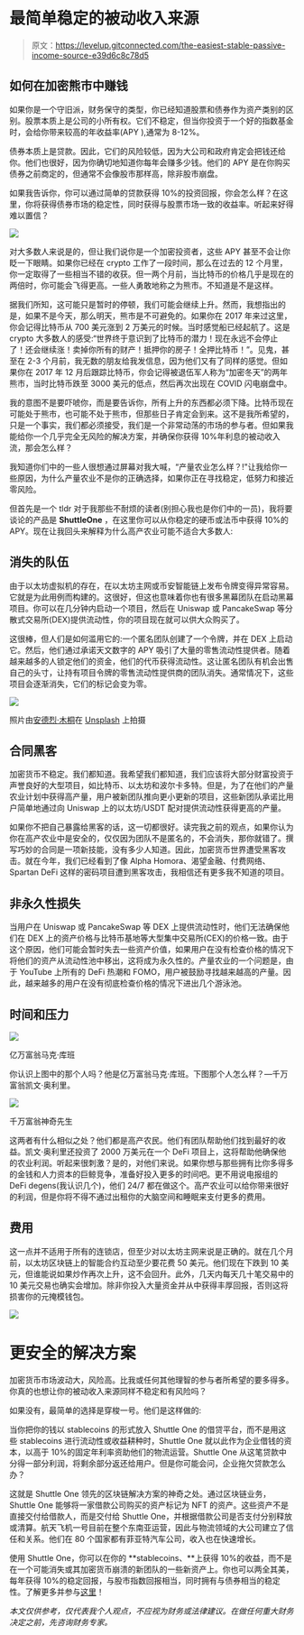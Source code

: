 # 最简单稳定的被动收入来源

> 原文：<https://levelup.gitconnected.com/the-easiest-stable-passive-income-source-e39d6c8c78d5>

## 如何在加密熊市中赚钱

如果你是一个守旧派，财务保守的类型，你已经知道股票和债券作为资产类别的区别。股票本质上是公司的小所有权。它们不稳定，但当你投资于一个好的指数基金时，会给你带来较高的年收益率(APY ),通常为 8-12%。

债券本质上是贷款。因此，它们的风险较低，因为大公司和政府肯定会把钱还给你。他们也很好，因为你确切地知道你每年会赚多少钱。他们的 APY 是在你购买债券之前商定的，但通常不会像股市那样高，除非股市崩盘。

如果我告诉你，你可以通过简单的贷款获得 10%的投资回报，你会怎么样？在这里，你将获得债券市场的稳定性，同时获得与股票市场一致的收益率。听起来好得难以置信？

![](img/4d8b39f37d9b83691633dd0a54ad1635.png)

对大多数人来说是的，但让我们说你是一个加密投资者，这些 APY 甚至不会让你眨一下眼睛。如果你已经在 crypto 工作了一段时间，那么在过去的 12 个月里，你一定取得了一些相当不错的收获。但一两个月前，当比特币的价格几乎是现在的两倍时，你可能会飞得更高。一些人勇敢地称之为熊市。不知道是不是这样。

据我们所知，这可能只是暂时的停顿，我们可能会继续上升。然而，我想指出的是，如果不是今天，那么明天，熊市是不可避免的。如果你在 2017 年来过这里，你会记得比特币从 700 美元涨到 2 万美元的时候。当时感觉船已经起航了。这是 crypto 大多数人的感受:“世界终于意识到了比特币的潜力！现在永远不会停止了！还会继续涨！卖掉你所有的财产！抵押你的房子！全押比特币！”。见鬼，甚至在 2-3 个月前，我无数的朋友给我发信息，因为他们又有了同样的感觉。但如果你在 2017 年 12 月后跟踪比特币，你会记得被退伍军人称为“加密冬天”的两年熊市，当时比特币跌至 3000 美元的低点，然后再次出现在 COVID 闪电崩盘中。

我的意图不是要吓唬你，而是要告诉你，所有上升的东西都必须下降。比特币现在可能处于熊市，也可能不处于熊市，但那些日子肯定会到来。这不是我所希望的，只是一个事实，我们都必须接受，我们是一个非常动荡的市场的参与者。但如果我能给你一个几乎完全无风险的解决方案，并确保你获得 10%年利息的被动收入流，那会怎么样？

我知道你们中的一些人很想通过屏幕对我大喊，“产量农业怎么样？!"让我给你一些原因，为什么产量农业不是你的正确选择，如果你正在寻找稳定，低努力和接近零风险。

但首先是一个 tldr 对于我那些不耐烦的读者(别担心我也是你们中的一员)，我将要谈论的产品是 **ShuttleOne** ，在这里你可以从你稳定的硬币或法币中获得 10%的 APY。现在让我回头来解释为什么高产农业可能不适合大多数人:

## 消失的队伍

由于以太坊虚拟机的存在，在以太坊主网或币安智能链上发布令牌变得异常容易。它就是为此用例而构建的。这很好，但这也意味着你也有很多黑幕团队在启动黑幕项目。你可以在几分钟内启动一个项目，然后在 Uniswap 或 PancakeSwap 等分散式交易所(DEX)提供流动性，你的项目现在就可以供大众购买了。

这很棒，但人们是如何滥用它的:一个匿名团队创建了一个令牌，并在 DEX 上启动它。然后，他们通过承诺天文数字的 APY 吸引了大量的零售流动性提供者。随着越来越多的人锁定他们的资金，他们的代币获得流动性。这让匿名团队有机会出售自己的头寸，让持有项目令牌的零售流动性提供商的团队消失。通常情况下，这些项目会逐渐消失，它们的标记会变为零。

![](img/83ea438737ea8677274da8baedfbd35c.png)

照片由[安德烈·木桐](https://unsplash.com/@andremouton?utm_source=medium&utm_medium=referral)在 [Unsplash](https://unsplash.com?utm_source=medium&utm_medium=referral) 上拍摄

## 合同黑客

加密货币不稳定。我们都知道。我希望我们都知道，我们应该将大部分财富投资于声誉良好的大型项目，如比特币、以太坊和波尔卡多特。但是，为了在他们的产量农业计划中获得高产量，用户被新团队推向更小更新的项目，这些新团队承诺比用户简单地通过向 Uniswap 上的以太坊/USDT 配对提供流动性获得更高的产量。

如果你不把自己暴露给黑客的话，这一切都很好。读完我之前的观点，如果你认为你在高产农业中是安全的，仅仅因为团队不是匿名的，不会消失，那你就错了。撰写巧妙的合同是一项新技能，没有多少人知道。因此，加密货币世界遭受黑客攻击。就在今年，我们已经看到了像 Alpha Homora、渴望金融、付费网络、Spartan DeFi 这样的密码项目遭到黑客攻击，我相信还有更多我不知道的项目。

## 非永久性损失

当用户在 Uniswap 或 PancakeSwap 等 DEX 上提供流动性时，他们无法确保他们在 DEX 上的资产价格与比特币基地等大型集中交易所(CEX)的价格一致。由于这个原因，他们可能会暂时失去一些资产价值，如果用户在没有检查价格的情况下将他们的资产从流动性池中移出，这将成为永久性的。产量农业的一个问题是，由于 YouTube 上所有的 DeFi 热潮和 FOMO，用户被鼓励寻找越来越高的产量。因此，越来越多的用户在没有彻底检查价格的情况下进出几个游泳池。

## 时间和压力

![](img/84affdce2d05318a62bf41d1282619b4.png)

亿万富翁马克·库班

你认识上图中的那个人吗？他是亿万富翁马克·库班。下图那个人怎么样？—千万富翁凯文·奥利里。

![](img/b7ce4cbb657a12a5615ed642f5154d6b.png)

千万富翁神奇先生

这两者有什么相似之处？他们都是高产农民。他们有团队帮助他们找到最好的收益。凯文·奥利里还投资了 2000 万美元在一个 DeFi 项目上，这将帮助他确保他的农业利润。听起来很刺激？是的，对他们来说。如果你想与那些拥有比你多得多的金钱和人力资本的巨鲸竞争，准备好投入更多的时间吧。更不用说电报组的 DeFi degens(我认识几个)，他们 24/7 都在做这个。高产农业可以给你带来很好的利润，但是你将不得不通过出租你的大脑空间和睡眠来支付更多的费用。

## 费用

这一点并不适用于所有的连锁店，但至少对以太坊主网来说是正确的。就在几个月前，以太坊区块链上的智能合约互动至少要花费 50 美元。他们现在下跌到 10 美元，但谁能说如果炒作再次上升，这不会回升。此外，几天内每天几十笔交易中的 10 美元交易也确实会增加。除非你投入大量资金并从中获得丰厚回报，否则这将损害你的元掩模钱包。

![](img/f51a8340a5e48d39ea3136456d1977bd.png)

# 更安全的解决方案

加密货币市场波动大，风险高。比我或任何其他理智的参与者所希望的要多得多。你真的也想让你的被动收入来源同样不稳定和有风险吗？

如果没有，最简单的选择是穿梭一号。他们是这样做的:

当你把你的钱以 stablecoins 的形式放入 Shuttle One 的借贷平台，而不是用这些 stablecoins 进行流动性或收益耕种时，Shuttle One 就以此作为企业借钱的资本，以高于 10%的固定年利率资助他们的物流运营。Shuttle One 从这笔贷款中分得一部分利润，将剩余部分返还给用户。但是你可能会问，企业拖欠贷款怎么办？

这就是 Shuttle One 领先的区块链解决方案的神奇之处。通过区块链业务，Shuttle One 能够将一家借款公司购买的资产标记为 NFT 的资产。这些资产不是直接交付给借款人，而是交付给 Shuttle One，并根据借款公司是否支付分别释放或清算。航天飞机一号目前在整个东南亚运营，因此与物流领域的大公司建立了信任和关系。他们在 80 个国家都有菲亚特汽车公司，收入也在快速增长。

使用 Shuttle One，你可以在你的 **stablecoins、**上获得 10%的收益，而不是在一个可能消失或其加密货币崩溃的新团队的一些新资产上。你也可以两全其美，每年获得 10%的稳定回报，与股市指数回报相当，同时拥有与债券相当的稳定性。了解更多并参与[这里](https://shuttleone.network/2020/)！

*本文仅供参考，仅代表我个人观点，不应视为财务或法律建议。在做任何重大财务决定之前，先咨询财务专家。*